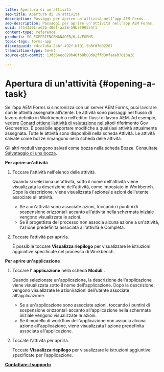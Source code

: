 ```yaml
---
title: Apertura di un'attività
seo-title: Apertura di un'attività
description: Passaggi per aprire un’attività nell’app AEM Forms.
seo-description: Passaggi per aprire un’attività nell’app AEM Forms.
uuid: 3f543391-a62b-40ef-aa28-59b7f99554f1
content-type: reference
products: SG_EXPERIENCEMANAGER/6.4/FORMS
topic-tags: forms-app
discoiquuid: cdce7a6a-2bbf-492f-bf91-5b8f07d02207
translation-type: tm+mt
source-git-commit: 13d364ec820b48fb8b80da2ffd30faeeb7813a28

---
```



# Apertura di un&#39;attività {#opening-a-task}

Se l’app AEM Forms si sincronizza con un server AEM Forms, puoi lavorare con le attività assegnate all’utente. Le attività sono passaggi nel flusso di lavoro definito in Workbench o nell’editor flussi di lavoro AEM. Ad esempio, vedere [Conard ottiene l’attività di valutazione nel sito](/help/forms/using/gov-reference-site-walkthrough.md#conard-assessment-task)di riferimento Gov Geometrixx. È possibile apportare modifiche a qualsiasi attività attualmente assegnata. Tutte le attività sono disponibili nella scheda Attività. Le attività salvate come bozze rimangono nella scheda delle attività.

Gli altri moduli vengono salvati come bozza nella scheda Bozze. Consultate [Salvataggio di una bozza](/help/forms/using/save-as-draft.md).

**Per aprire un&#39;attività**

1. Toccare l&#39;attività nell&#39;elenco delle attività.

   Quando si seleziona un&#39;attività, sotto il nome dell&#39;attività viene visualizzata la descrizione dell&#39;attività, come impostato in Workbench. Dopo la descrizione, viene visualizzata l&#39;azione/le azioni dell&#39;utente associate all&#39;attività.

   * Se a un&#39;attività sono associate azioni, toccando i puntini di sospensione orizzontali accanto all&#39;attività nella schermata iniziale vengono visualizzate le azioni.
   * Se il progettista del processo non associa alcuna azione a un&#39;attività, l&#39;azione predefinita associata all&#39;attività è Completa.

1. Toccate l&#39;attività per aprirla.

   È possibile toccare **Visualizza riepilogo** per visualizzare le istruzioni aggiuntive specificate nel processo di Workbench.

**Per aprire un&#39;applicazione**

1. Toccare l&#39; **applicazione** nella scheda **Moduli** .

   Quando selezionate un&#39;applicazione, la descrizione dell&#39;applicazione viene visualizzata sotto il nome dell&#39;applicazione. Dopo la descrizione, vengono visualizzate le azioni/azioni dell&#39;utente associate all&#39;applicazione.

   * Se a un&#39;applicazione sono associate azioni, toccando i puntini di sospensione orizzontali accanto all&#39;applicazione nella schermata iniziale vengono visualizzate le azioni.
   * Se il modello di workflow dell&#39;applicazione non associa alcuna azione all&#39;applicazione, viene visualizzata l&#39;azione predefinita associata all&#39;applicazione.

1. Toccate l&#39;attività per aprirla.

   Toccate **Visualizza riepilogo** per visualizzare le istruzioni aggiuntive specificate per l&#39;applicazione.

**[Contattare il supporto](https://www.adobe.com/account/sign-in.supportportal.html)**
